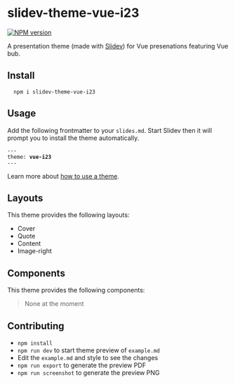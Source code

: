 # slidev-theme-vue-i23

[![NPM version](https://img.shields.io/npm/v/slidev-theme-vue-i23?color=3AB9D4&label=slidev-theme-vue-i23)](https://www.npmjs.com/package/slidev-theme-vue-i23)

A presentation theme (made with [Slidev](https://github.com/slidevjs/slidev)) for Vue presenations featuring Vue bub.

<!--
  Learn more about how to write a theme:
  https://sli.dev/themes/write-a-theme.html
--->

<!--
  run `npm run dev` to check out the slides for more details of how to start writing a theme
-->

<!--
  Put some screenshots here to demonstrate your theme

  Live demo: [...]
-->

## Install

```
  npm i slidev-theme-vue-i23
```

## Usage 
Add the following frontmatter to your `slides.md`. Start Slidev then it will prompt you to install the theme automatically.

<pre><code>---
theme: <b>vue-i23</b>
---</code></pre>

Learn more about [how to use a theme](https://sli.dev/themes/use).

## Layouts

This theme provides the following layouts:

- Cover
- Quote
- Content 
- Image-right

## Components

This theme provides the following components:

> None at the moment

## Contributing

- `npm install`
- `npm run dev` to start theme preview of `example.md`
- Edit the `example.md` and style to see the changes
- `npm run export` to generate the preview PDF
- `npm run screenshot` to generate the preview PNG
